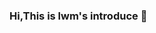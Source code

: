 ### Hi,This is lwm's introduce 👋

<!--
**lwm98/lwm98** is a ✨ _special_ ✨ repository because its `README.md` (this file) appears on your GitHub profile.

Here are some ideas to get you started:

🔭 I’m currently working HEC in China
🌱 I’m currently learning [vue3] [typescript] and [vite]
- 👯 I’m looking to collaborate on ...
- 🤔 I’m looking for help with ...
- 💬 Ask me about ...
📫 How to reach me: 821256519@qq.com
- 😄 Pronouns: ...
- ⚡ Fun fact: ...
-->
